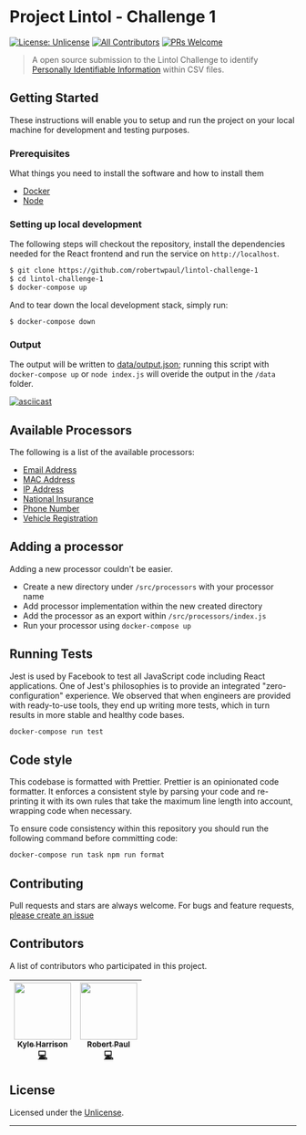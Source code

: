 # Project Lintol - Challenge 1

[![License: Unlicense](https://img.shields.io/badge/license-Unlicense-blue.svg)](http://unlicense.org/)
[![All Contributors](https://img.shields.io/badge/all_contributors-2-blue.svg?style=flat-square)](#contributors)
[![PRs Welcome](https://img.shields.io/badge/PRs-welcome-green.svg)](http://makeapullrequest.com)

> A open source submission to the Lintol Challenge to identify [Personally Identifiable Information](https://mailchi.mp/a5d4c7d57918/challenge-1-personally-identifiable-information) within CSV files.

## Getting Started

These instructions will enable you to setup and run the project on your local machine for development and testing purposes.

### Prerequisites

What things you need to install the software and how to install them

* [Docker](https://docs.docker.com/install/)
* [Node](https://rometools.github.io/rome/)

### Setting up local development

The following steps will checkout the repository, install the dependencies needed for the React frontend and run the service on `http://localhost`.

```bash
$ git clone https://github.com/robertwpaul/lintol-challenge-1
$ cd lintol-challenge-1
$ docker-compose up
```

And to tear down the local development stack, simply run:

```
$ docker-compose down
```

### Output

The output will be written to [data/output.json](data/output.json); running this script with `docker-compose up` or `node index.js` will overide the output in the `/data` folder.

[![asciicast](https://asciinema.org/a/176136.png)](https://asciinema.org/a/176136)

## Available Processors

The following is a list of the available processors:

* [Email Address](docs/processors/email)
* [MAC Address](docs/processors/mac-address)
* [IP Address](docs/processors/ip)
* [National Insurance](docs/processors/national-insurance)
* [Phone Number](docs/processors/phone-number)
* [Vehicle Registration](docs/processors/vehicle-registration)

## Adding a processor

Adding a new processor couldn't be easier.

* Create a new directory under `/src/processors` with your processor name
* Add processor implementation within the new created directory
* Add the processor as an export within `/src/processors/index.js`
* Run your processor using `docker-compose up`

## Running Tests

Jest is used by Facebook to test all JavaScript code including React applications. One of Jest's philosophies is to provide an integrated "zero-configuration" experience. We observed that when engineers are provided with ready-to-use tools, they end up writing more tests, which in turn results in more stable and healthy code bases.

```bash
docker-compose run test
```

## Code style

This codebase is formatted with Prettier. Prettier is an opinionated code formatter. It enforces a consistent style by parsing your code and re-printing it with its own rules that take the maximum line length into account, wrapping code when necessary.

To ensure code consistency within this repository you should run the following command before committing code:

```bash
docker-compose run task npm run format
```

## Contributing

Pull requests and stars are always welcome. For bugs and feature requests, [please create an issue](https://github.com/robertwpaul/lintol-challenge-1/issues)

## Contributors

A list of contributors who participated in this project.

<!-- ALL-CONTRIBUTORS-LIST:START - Do not remove or modify this section -->
<!-- prettier-ignore -->
| [<img src="https://avatars0.githubusercontent.com/u/1443700?v=4" width="100px;"/><br /><sub><b>Kyle Harrison</b></sub>](http://www.kyleharrison.co.uk)<br />[💻](https://github.com/robertwpaul/lintol-challenge-1/commits?author=apoclyps "Code") | [<img src="https://avatars3.githubusercontent.com/u/25768210?v=4" width="100px;"/><br /><sub><b>Robert Paul</b></sub>](https://github.com/robertwpaul)<br />[💻](https://github.com/robertwpaul/lintol-challenge-1/commits?author=robertwpaul "Code") |
| :---: | :---: |
<!-- ALL-CONTRIBUTORS-LIST:END -->

## License

Licensed under the [Unlicense](#LICENSE).

***
